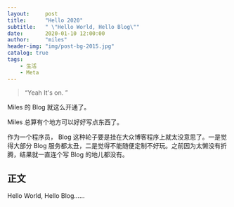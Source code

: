 ```yaml
---
layout:     post
title:      "Hello 2020"
subtitle:   " \"Hello World, Hello Blog\""
date:       2020-01-10 12:00:00
author:     "miles"
header-img: "img/post-bg-2015.jpg"
catalog: true
tags:
    - 生活
    - Meta
---
```


> “Yeah It's on. ”


Miles 的 Blog 就这么开通了。

Miles 总算有个地方可以好好写点东西了。


作为一个程序员， Blog 这种轮子要是挂在大众博客程序上就太没意思了。一是觉得大部分 Blog 服务都太丑，二是觉得不能随便定制不好玩。之前因为太懒没有折腾，结果就一直连个写 Blog 的地儿都没有。


## 正文

Hello World, Hello Blog......





